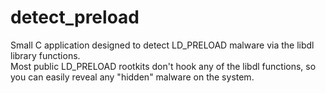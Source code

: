 # detect_preload
Small C application designed to detect LD_PRELOAD malware via the libdl library functions.</br>
Most public LD_PRELOAD rootkits don't hook any of the libdl functions, so you can easily reveal any "hidden" malware on the system.</br>
